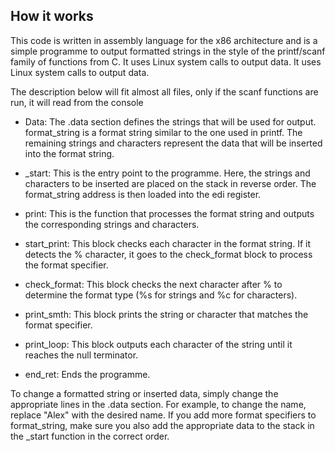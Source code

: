 ## How it works 

This code is written in assembly language for the x86 architecture and is a simple programme to output formatted strings in the style of the printf/scanf family of functions from C. It uses Linux system calls to output data. It uses Linux system calls to output data.

The description below will fit almost all files, only if the scanf functions are run, it will read from the console

- Data: The .data section defines the strings that will be used for output. format_string is a format string similar to the one used in printf. The remaining strings and characters represent the data that will be inserted into the format string.

- _start: This is the entry point to the programme. Here, the strings and characters to be inserted are placed on the stack in reverse order. The format_string address is then loaded into the edi register.

- print: This is the function that processes the format string and outputs the corresponding strings and characters.

- start_print: This block checks each character in the format string. If it detects the % character, it goes to the check_format block to process the format specifier.

- check_format: This block checks the next character after % to determine the format type (%s for strings and %c for characters).

- print_smth: This block prints the string or character that matches the format specifier.

- print_loop: This block outputs each character of the string until it reaches the null terminator.

- end_ret: Ends the programme.

To change a formatted string or inserted data, simply change the appropriate lines in the .data section. For example, to change the name, replace "Alex" with the desired name. If you add more format specifiers to format_string, make sure you also add the appropriate data to the stack in the _start function in the correct order.